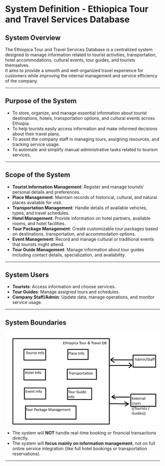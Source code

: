 # System Definition - Ethiopica Tour and Travel Services Database

## **System Overview**
The Ethiopica Tour and Travel Services Database is a centralized system designed to manage information related to tourist activities, transportation, hotel accommodations, cultural events, tour guides, and tourists themselves.  
It aims to provide a smooth and well-organized travel experience for customers while improving the internal management and service efficiency of the company.

---

## **Purpose of the System**
- To store, organize, and manage essential information about tourist destinations, hotels, transportation options, and cultural events across Ethiopia.
- To help tourists easily access information and make informed decisions about their travel plans.
- To assist the company staff in managing tours, assigning resources, and tracking service usage.
- To automate and simplify manual administrative tasks related to tourism services.

---

## **Scope of the System**
- **Tourist Information Management**: Register and manage tourists’ personal details and preferences.
- **Place Management**: Maintain records of historical, cultural, and natural places available for visit.
- **Transportation Management**: Handle details of available vehicles, types, and travel schedules.
- **Hotel Management**: Provide information on hotel partners, available rooms, and hotel facilities.
- **Tour Package Management**: Create customizable tour packages based on destinations, transportation, and accommodation options.
- **Event Management**: Record and manage cultural or traditional events that tourists might attend.
- **Tour Guide Management**: Manage information about tour guides including contact details, specialization, and availability.

---

## **System Users**
- **Tourists**: Access information and choose services.
- **Tour Guides**: Manage assigned tours and schedules.
- **Company Staff/Admin**: Update data, manage operations, and monitor service usage.

---

## **System Boundaries**
![system boundery](system_boundery.png)
- The system will **NOT** handle real-time booking or financial transactions directly.
- The system will **focus mainly on information management**, not on full online service integration (like full hotel bookings or transportation reservations).

---
